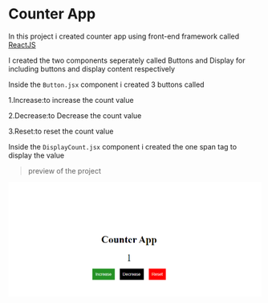 # Counter App

In this project i created counter app using front-end framework called [ReactJS](https://reactjs.org/)

I created the two components seperately called Buttons and Display for including buttons and display content respectively

Inside the `Button.jsx` component i created 3 buttons called

1.Increase:to increase the count value

2.Decrease:to Decrease the count value

3.Reset:to reset the count value

Inside the `DisplayCount.jsx` component i created the one span tag to display the value

> preview of the project

![snip](./counter-app.PNG)
